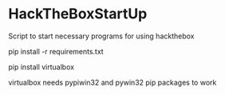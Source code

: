 # HackTheBoxStartUp
Script to start necessary programs for using hackthebox

pip install -r requirements.txt

pip install virtualbox

virtualbox needs pypiwin32 and pywin32 pip packages to work